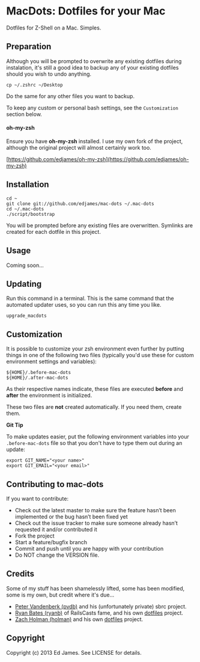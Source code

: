 # MacDots: Dotfiles for your Mac

Dotfiles for Z-Shell on a Mac. Simples.

## Preparation

Although you will be prompted to overwrite any existing dotfiles during instalation, it's still a good idea to backup any of your existing dotfiles should you wish to undo anything.

    cp ~/.zshrc ~/Desktop

Do the same for any other files you want to backup.

To keep any custom or personal bash settings, see the `Customization` section below.

#### oh-my-zsh

Ensure you have **oh-my-zsh** installed. I use my own fork of the project, although the original project will almost certainly work too.

[https://github.com/edjames/oh-my-zsh](https://github.com/edjames/oh-my-zsh)

## Installation

    cd ~
    git clone git://github.com/edjames/mac-dots ~/.mac-dots
    cd ~/.mac-dots
    ./script/bootstrap

You will be prompted before any existing files are overwritten. Symlinks are created for each dotfile in this project.

## Usage

Coming soon...

## Updating

Run this command in a terminal. This is the same command that the automated updater uses, so you can run this any time you like.

    upgrade_macdots

## Customization

It is possible to customize your zsh environment even further by putting things in one of the following two files (typically you'd use these for custom environment settings and variables):

    ${HOME}/.before-mac-dots
    ${HOME}/.after-mac-dots

As their respective names indicate, these files are executed **before** and **after** the environment is initialized.

These two files are **not** created automatically. If you need them, create them.

**Git Tip**

To make updates easier, put the following environment variables into your
`.before-mac-dots` file so that you don't have to type them out during an update:

    export GIT_NAME="<your name>"
    export GIT_EMAIL="<your email>"

## Contributing to mac-dots

If you want to contribute:

* Check out the latest master to make sure the feature hasn’t been implemented or the bug hasn’t been fixed yet
* Check out the issue tracker to make sure someone already hasn’t requested it and/or contributed it
* Fork the project
* Start a feature/bugfix branch
* Commit and push until you are happy with your contribution
* Do NOT change the VERSION file.

## Credits

Some of my stuff has been shamelessly lifted, some has been modified, some is my own, but credit where it's due...

* [Peter Vandenberk (pvdb)](https://github.com/pvdb) and his (unfortunately private) sbrc project.
* [Ryan Bates (ryanb)](https://github.com/ryanb) of RailsCasts fame, and his own [dotfiles](https://github.com/ryanb/dotfiles) project.
* [Zach Holman (holman)](https://github.com/holman) and his own [dotfiles](https://github.com/holman/dotfiles) project.

## Copyright

Copyright (c) 2013 Ed James. See LICENSE for details.
